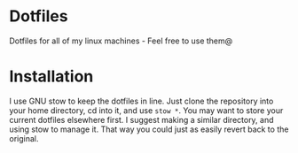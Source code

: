 # Dotfiles
Dotfiles for all of my linux machines - Feel free to use them@

# Installation
I use GNU stow to keep the dotfiles in line. Just clone the repository into your home directory, cd into it, and use `stow *`. 
You may want to store your current dotfiles elsewhere first. I suggest making a similar directory, and using stow to manage it. That way you could just as easily revert back to the original.


